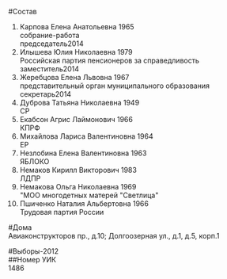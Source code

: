 #Состав  
1. Карпова Елена Анатольевна 1965  
    собрание-работа  
    председатель2014  
2. Илышева Юлия Николаевна 1979  
    Российская партия пенсионеров за справедливость  
    заместитель2014  
3. Жеребцова Елена Львовна 1967  
    представительный орган муниципального образования  
    секретарь2014  
4. Дуброва Татьяна Николаевна 1949  
    СР  
5. Екабсон Агрис Лаймонович 1966  
    КПРФ  
6. Михайлова Лариса Валентиновна 1964  
    ЕР  
7. Незлобина Елена Валентиновна 1963  
    ЯБЛОКО  
8. Немаков Кирилл Викторович 1983  
    ЛДПР  
9. Немакова Ольга Николаевна 1969  
    "МОО многодетных матерей "Светлица"  
10. Пшиченко Наталия Альбертовна 1966  
    Трудовая партия России  

#Дома  
Авиаконструкторов пр., д.10;  Долгоозерная ул., д.1, д.5, корп.1  
  
#Выборы-2012  
##Номер УИК  
1486  
